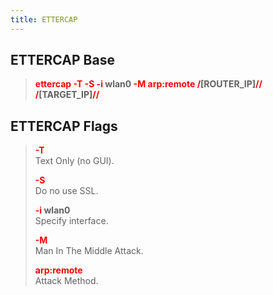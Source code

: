 ```yaml
---
title: ETTERCAP
---
```


## ETTERCAP Base


 > 
 > **<font color=red>ettercap -T -S -i</font> wlan0 <font color=red>-M arp:remote /</font>\[ROUTER_IP\]<font color=red>// /</font>\[TARGET_IP\]<font color=red>//</font>**

## ETTERCAP Flags


 > 
 > **<font color=red>-T</font></br>**
 > Text Only (no GUI). 
 > 
 > **<font color=red>-S</font></br>**
 > Do no use SSL.
 > 
 > **<font color=red>-i </font>wlan0</br>**
 > Specify interface.
 > 
 > **<font color=red>-M </font></br>**
 > Man In The Middle Attack.
 > 
 > **<font color=red>arp:remote</font></br>**
 > Attack Method.
